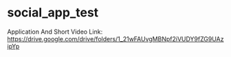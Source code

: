 # social_app_test

Application And Short Video Link:
 https://drive.google.com/drive/folders/1_21wFAUvgMBNpf2iVUDY9fZG9UAzipYp